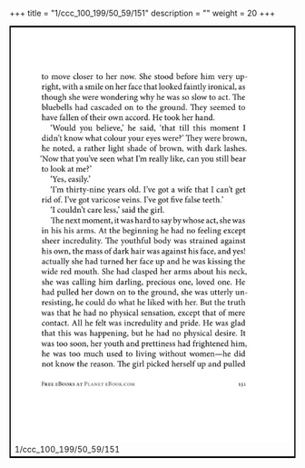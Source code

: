 +++
title = "1/ccc_100_199/50_59/151"
description = ""
weight = 20
+++

<table style="border:2px solid black;max-width:800px;max-height:800px;" 
><tr><td><img class="center-fit-jpg"
src="/jpg_/out_jpg_1984__151.jpg"  >1/ccc_100_199/50_59/151</img></td></tr></table>